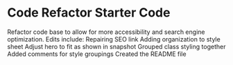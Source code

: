 # Code Refactor Starter Code

Refactor code base to allow for more accessibility and search engine optimization.
 Edits include:
    Repairing SEO link
    Adding organization to style sheet
        Adjust hero to fit as shown in snapshot
        Grouped class styling together
        Added comments for style groupings
    Created the README file